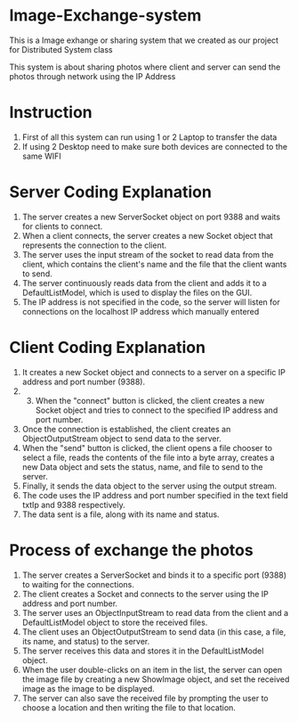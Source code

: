 # Image-Exchange-system
This is a Image exhange or sharing system that we created as our project for Distributed System class

This system is about sharing photos where client and server can send the photos through network using the IP Address

# Instruction 
1. First of all this system can run using 1 or 2 Laptop to transfer the data 
2. If using 2 Desktop need to make sure both devices are connected to the same WIFI

# Server Coding Explanation 
1. The server creates a new ServerSocket object on port 9388 and waits for clients to connect.
2. When a client connects, the server creates a new Socket object that represents the connection to the client.
3. The server uses the input stream of the socket to read data from the client, which contains the client's name and the file that the client wants to send.
4. The server continuously reads data from the client and adds it to a DefaultListModel, which is used to display the files on the GUI.
5. The IP address is not specified in the code, so the server will listen for connections on the localhost IP address which manually entered

# Client Coding Explanation 
1. It creates a new Socket object and connects to a server on a specific IP address and port number (9388).
2. 3. When the "connect" button is clicked, the client creates a new Socket object and tries to connect to the specified IP address and port number.
4. Once the connection is established, the client creates an ObjectOutputStream object to send data to the server.
5. When the "send" button is clicked, the client opens a file chooser to select a file, reads the contents of the file into a byte array, creates a new Data object and sets the status, name, and file to send to the server.
6. Finally, it sends the data object to the server using the output stream.
7. The code uses the IP address and port number specified in the text field txtIp and 9388 respectively.
8. The data sent is a file, along with its name and status.

# Process of exchange the photos
1. The server creates a ServerSocket and binds it to a specific port (9388) to waiting for the connections.
2. The client creates a Socket and connects to the server using the IP address and port number.
3. The server uses an ObjectInputStream to read data from the client and a DefaultListModel object to store the received files.
4. The client uses an ObjectOutputStream to send data (in this case, a file, its name, and status) to the server.
5. The server receives this data and stores it in the DefaultListModel object.
6. When the user double-clicks on an item in the list, the server can open the image file by creating a new ShowImage object, and set the received image as the image to be displayed.
7. The server can also save the received file by prompting the user to choose a location and then writing the file to that location.


